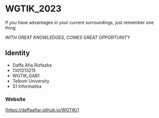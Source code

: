 # WGTIK_2023
If you have advantages in your current surroundings, just remember one thing

*WITH GREAT KNOWLEDGES, COMES GREAT OPPORTUNITY*

## Identity
- Daffa Afia Rizfazka
- 1301213215
- WGTIK_GAB1
- Telkom University
- S1 Informatika


### Website
[https://daffaafiar.github.io/WGTIK/]
